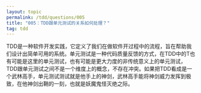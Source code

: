 ```yaml
---
layout: topic
permalink: /tdd/questions/005
title: "005：TDD跟单元测试的关系如何处理？"
tag: tdd
---
```


TDD是一种软件开发实践，它定义了我们在做软件开过程中的流程，旨在帮助我们设计出简单可用的系统。单元测试是一种代码质量反馈的方式，在TDD中的T也有可能是这里的单元测试，也有可能是更大力度的非传统意义上的单元测试，TDD跟单元测试之间不是一个维度上的概念，不存在冲突。如果把TDD看成是一个武林高手，单元测试测试就是他手上的神剑，武林高手能将神剑威力发挥到极致，在他神剑出鞘的一刻，也就是妖魔鬼怪灭绝之际。
